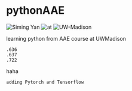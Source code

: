 # pythonAAE

![Siming Yan](https://img.shields.io/badge/A%20project%20by-Siming__Yan-ff69b4) ![at](https://img.shields.io/badge/build-succeeded-brightgreen.svg) ![UW-Madison](https://img.shields.io/badge/Tests-passing-brightgreen.svg)



learning python from AAE course at UWMadison 
~~~
.636
.637
.722
~~~

haha

`adding Pytorch and Tensorflow`
